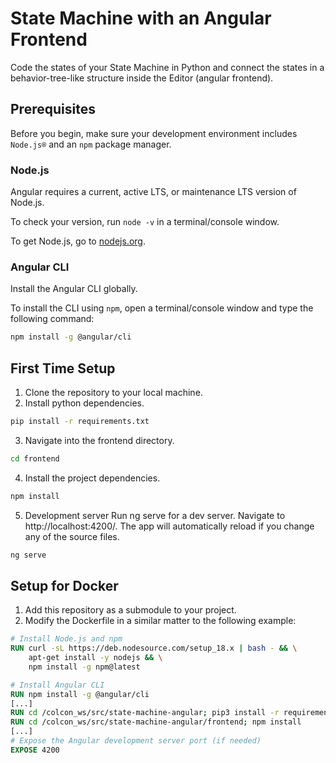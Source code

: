 # State Machine with an Angular Frontend

Code the states of your State Machine in Python and connect the states in a behavior-tree-like structure inside the Editor (angular frontend).  


## Prerequisites

Before you begin, make sure your development environment includes `Node.js®` and an `npm` package manager.

### Node.js

Angular requires a current, active LTS, or maintenance LTS version of Node.js. 

To check your version, run `node -v` in a terminal/console window.

To get Node.js, go to [nodejs.org](https://nodejs.org/).

### Angular CLI

Install the Angular CLI globally.

To install the CLI using `npm`, open a terminal/console window and type the following command:

```bash
npm install -g @angular/cli
```

## First Time Setup
1. Clone the repository to your local machine.
2. Install python dependencies.
```bash
pip install -r requirements.txt
```
3. Navigate into the frontend directory.
```bash
cd frontend
```
4. Install the project dependencies.
```bash
npm install
```
5. Development server
Run ng serve for a dev server. Navigate to http://localhost:4200/. The app will automatically reload if you change any of the source files.

```bash
ng serve
```

## Setup for Docker
1. Add this repository as a submodule to your project.
2. Modify the Dockerfile in a similar matter to the following example:
```Dockerfile
# Install Node.js and npm
RUN curl -sL https://deb.nodesource.com/setup_18.x | bash - && \
    apt-get install -y nodejs && \
    npm install -g npm@latest

# Install Angular CLI
RUN npm install -g @angular/cli
[...]
RUN cd /colcon_ws/src/state-machine-angular; pip3 install -r requirements.txt
RUN cd /colcon_ws/src/state-machine-angular/frontend; npm install
[...]
# Expose the Angular development server port (if needed)
EXPOSE 4200
```

